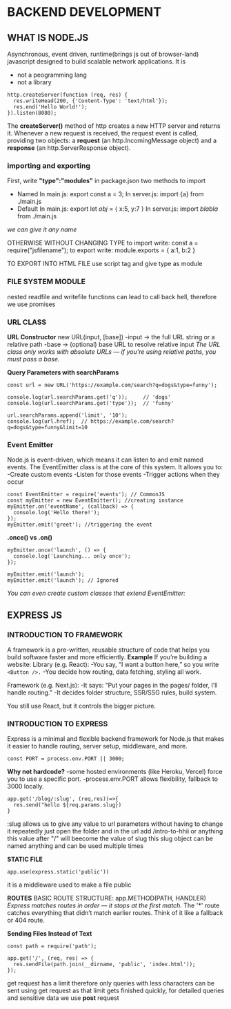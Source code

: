 # BACKEND DEVELOPMENT

## WHAT IS NODE.JS

Asynchronous, event driven, runtime(brings js out of browser-land) javascript designed to build scalable network applications.
It is

- not a peogramming lang
- not a library

```
http.createServer(function (req, res) {
  res.writeHead(200, {'Content-Type': 'text/html'});
  res.end('Hello World!');
}).listen(8080);
```

The **createServer()** method of http creates a new HTTP server and returns it.
Whenever a new request is received, the request event is called, providing two objects: a **request** (an http.IncomingMessage object) and a **response** (an http.ServerResponse object).

### importing and exporting

First, write **"type":"modules"** in package.json
two methods to import

- Named
  In main.js:
  export const a = 3;
  In server.js:
  import {a} from ./main.js
- Default
  In main.js:
  export let _obj_ = {
  x:5,
  y:7
  }
  In server.js:
  import _blabla_ from ./main.js

_we can give it any name_

OTHERWISE WITHOUT CHANGING TYPE
to import write:
const a = require("jsfilename");
to export write:
module.exports = {
a:1,
b:2
}

TO EXPORT INTO HTML FILE
use script tag and give type as module

### FILE SYSTEM MODULE
nested readfile and writefile functions can lead to call back hell, therefore we use promises

### URL CLASS
**URL Constructor**
new URL(input, [base])
-input → the full URL string or a relative path
-base → (optional) base URL to resolve relative input
*The URL class only works with absolute URLs — if you're using relative paths, you must pass a base.*

**Query Parameters with searchParams**
```
const url = new URL('https://example.com/search?q=dogs&type=funny');

console.log(url.searchParams.get('q'));     // 'dogs'
console.log(url.searchParams.get('type'));  // 'funny'

url.searchParams.append('limit', '10');
console.log(url.href);  // https://example.com/search?q=dogs&type=funny&limit=10
```

### Event Emitter
Node.js is event-driven, which means it can listen to and emit named events.
The EventEmitter class is at the core of this system. It allows you to:
-Create custom events
-Listen for those events
-Trigger actions when they occur
```
const EventEmitter = require('events'); // CommonJS
const myEmitter = new EventEmitter(); //creating instance
myEmitter.on('eventName', (callback) => {
  console.log('Hello there!');
});
myEmitter.emit('greet'); //triggering the event
```

**.once() vs .on()**
```
myEmitter.once('launch', () => {
  console.log('Launching... only once');
});

myEmitter.emit('launch');
myEmitter.emit('launch'); // Ignored
```

*You can even create custom classes that extend EventEmitter:*

## EXPRESS JS
### INTRODUCTION TO FRAMEWORK
A framework is a pre-written, reusable structure of code that helps you build software faster and more efficiently.
**Example**
If you’re building a website:
Library (e.g. React):
-You say, “I want a button here,” so you write ```<Button />.```
-You decide how routing, data fetching, styling all work.

Framework (e.g. Next.js):
-It says: “Put your pages in the pages/ folder, I’ll handle routing.”
-It decides folder structure, SSR/SSG rules, build system.

You still use React, but it controls the bigger picture.

### INTRODUCTION TO EXPRESS
Express is a minimal and flexible backend framework for Node.js that makes it easier to handle routing, server setup, middleware, and more.

```
const PORT = process.env.PORT || 3000;
```
**Why not hardcode?**
-some hosted environments (like Heroku, Vercel) force you to use a specific port.
-process.env.PORT allows flexibility, fallback to 3000 locally.

```
app.get('/blog/:slug', (req,res))=>{
  res.send("hello ${req.params.slug})
}
```
:slug allows us to give any value to url parameters without having to change it repeatedly 
just open the folder and in the url add /intro-to-hhii or anything this value after "/" will beecome the value of slug
this slug object can be named anything and can be used multiple times

**STATIC FILE**
```
app.use(express.static('public'))
```
it is a middleware used to make a file public

**ROUTES**
BASIC ROUTE STRUCTURE: app.METHOD(PATH, HANDLER)
*Express matches routes in order — it stops at the first match.*
The '*' route catches everything that didn’t match earlier routes.
Think of it like a fallback or 404 route.

**Sending Files Instead of Text**
```
const path = require('path');

app.get('/', (req, res) => {
  res.sendFile(path.join(__dirname, 'public', 'index.html'));
});

```

get request has a limit therefore only queries with less characters can be sent using get request as that limit gets finished quickly, for detailed queries and sensitive data we use **post** request